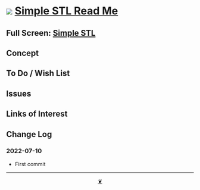 # [![](https://pushme-pullyou.github.io/tootoo-2022/assets/icons/mark-github.svg )](https://github.com/theo-armour/mouth-stl-2022/tree/main/simple-stl "Source code on GitHub" ) [Simple STL Read Me]( https://theo-armour.github.io/mouth-stl-2022/simple-stl/README.md)


<!--@@@
<div class=iframe-resize ><iframe src=https://theo-armour.github.io/mouth-stl-2022/simple-stl/ height=100% width=100% ></iframe></div>
_Simple STL in a resizable window. One finger to rotate. Two to zoom._
@@@-->

## Full Screen: [Simple STL]( https://theo-armour.github.io/mouth-stl-2022/simple-stl/ )


## Concept


## To Do / Wish List


## Issues


## Links of Interest


## Change Log


### 2022-07-10

* First commit


***

<center title="Hello! Click me to go up to the top" ><a class=aDingbat href=javascript:window.scrollTo(0,0);> ❦ </a></center>
